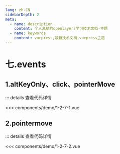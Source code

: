 ```yaml
---
lang: zh-CN
sidebarDepth: 2
meta:
  - name: description
    content: 个人总结的openlayers学习技术文档-主题
  - name: keywords
    content: vuepress,最新技术文档,vuepress主题
---
```


# 七.events

## 1.altKeyOnly、click、pointerMove

  <Container url="https://zhoubichuan.com/resume/?type=openlayers&name=1-2-7-1.vue" />

::: details 查看代码详情

<<< components/demo/1-2-7-1.vue

## 2.pointermove

  <Container url="https://zhoubichuan.com/resume/?type=openlayers&name=1-2-7-2.vue" />

::: details 查看代码详情

<<< components/demo/1-2-7-2.vue
